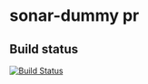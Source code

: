 # sonar-dummy pr
##
## Build status

[![Build Status](https://api.travis-ci.com/SonarSource/sonar-dummy.svg)](https://travis-ci.com/SonarSource/sonar-dummy)
